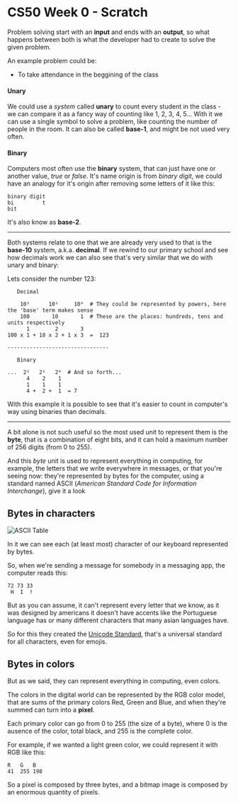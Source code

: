 # CS50 Week 0 - Scratch

Problem solving start with an **input** and ends with an **output**, so what happens between both is what the developer had to create to solve the given problem.

An example problem could be:
- To take attendance in the beggining of the class

#### Unary
We could use a _system_ called **unary** to count every student in the class - we can compare it as a fancy way of counting like 1, 2, 3, 4, 5...
With it we can use a single symbol to solve a problem, like counting the number of people in the room. It can also be called **base-1**, and might be not used very often.

#### Binary
Computers most often use the **binary** system, that can just have one or another value, _true_ or _false_. It's name origin is from _binary digit_, we could have an analogy for it's origin after removing some letters of it like this:
```
binary digit
bi         t
bit
```
It's also know as **base-2**.

---

Both systems relate to one that we are already very used to that is the **base-10** system, a.k.a. **decimal**. If we rewind to our primary school and see how decimals work we can also see that's very similar that we do with unary and binary:

Lets consider the number 123: 

```
   Decimal

    10²      10¹     10⁰  # They could be represented by powers, here the 'base' term makes sense
    100       10       1  # These are the places: hundreds, tens and units respectively
      1        2       3
100 x 1 + 10 x 2 + 1 x 3  =  123

--------------------------------

   Binary
   
...  2²   2¹   2⁰  # And so forth...
      4    2    1
      1    1    1
      4 +  2 +  1  = 7
```
With this example it is possible to see that it's easier to count in computer's way using binaries than decimals.

---

A bit alone is not such useful so the most used unit to represent them is the **byte**, that is a combination of eight bits, and it can hold a maximum number of 256 digits (from 0 to 255).

And this _byte_ unit is used to represent everything in computing, for example, the letters that we write everywhere in messages, or that you're seeing now: they're represented by bytes for the computer, using a standard named ASCII (_American Standard Code for Information Interchange_), give it a look

## Bytes in characters

![ASCII Table](https://upload.wikimedia.org/wikipedia/commons/thumb/1/1b/ASCII-Table-wide.svg/875px-ASCII-Table-wide.svg.png)

In it we can see each (at least most) character of our keyboard represented by bytes.

So, when we're sending a message for somebody in a messaging app, the computer reads this:

```
72 73 33
 H  I  !
```

But as you can assume, it can't represent every letter that we know, as it was designed by americans it doesn't have accents like the Portuguese language has or many different characters that many asian languages have.

So for this they created the [Unicode Standard](https://en.wikipedia.org/wiki/Unicode), that's a universal standard for all characters, even for emojis.

## Bytes in colors
But as we said, they can represent everything in computing, even colors.

The colors in the digital world can be represented by the RGB color model, that are sums of the primary colors Red, Green and Blue, and when they're summed can turn into a **pixel**.

Each primary color can go from 0 to 255 (the size of a byte), where 0 is the ausence of the color, total black, and 255 is the complete color.

For example, if we wanted a light green color, we could represent it with RGB like this:
```
R   G   B
41  255 198
```

So a pixel is composed by three bytes, and a bitmap image is composed by an enormous quantity of pixels.

